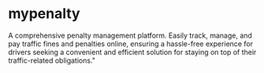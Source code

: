 # mypenalty
A comprehensive penalty management platform. Easily track, manage, and pay traffic fines and penalties online, ensuring a hassle-free experience for drivers seeking a convenient and efficient solution for staying on top of their traffic-related obligations."
